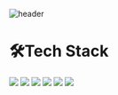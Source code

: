 ![header](https://capsule-render.vercel.app/api?type=venom&text=robam's%20github&fontColor=7fffd4)

# 🛠️Tech Stack
<img src="https://img.shields.io/badge/react-20232a.svg?style=for-the-badge&logo=react&logoColor=61DAFB" /> <img src="https://img.shields.io/badge/typescript-3178C6.svg?style=for-the-badge&logo=typescript&logoColor=ffffff" /> <img src="https://img.shields.io/badge/javascript-F7DF1E.svg?style=for-the-badge&logo=javascript&logoColor=20232a" /> <img src="https://img.shields.io/badge/jQuery-87CEFA.svg?style=for-the-badge&logo=jquery&logoColor=0769AD" /> <img src="https://img.shields.io/badge/HTML-E34F26.svg?style=for-the-badge&logo=html5&logoColor=ffffff" /> <img src="https://img.shields.io/badge/CSS-663399.svg?style=for-the-badge&logo=css&logoColor=ffffff" />
